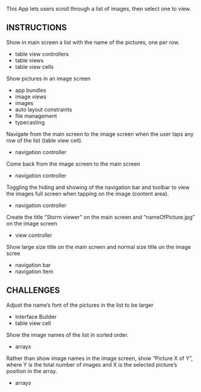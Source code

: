 This App lets users scroll through a list of images, then select one to view.


## INSTRUCTIONS


Show in main screen a list with the name of the pictures, one per row.
- table view controllers
- table views
- table view cells

Show pictures in an image screen 
- app bundles
- image views
- images
- auto layout constraints
- file management
- typecasting

Navigate from the main screen to the image screen when the user taps any row of the list (table view cell). 
- navigation controller

Come back from the image screen to the main screen
- navigation controller

Toggling the hiding and showing of the navigation bar and toolbar to view the images full screen when tapping on the image (content area).
- navigation controller

Create the title “Storm viewer” on the main screen and “nameOfPicture.jpg” on the image screen
- view controller

Show large size title on the main screen and normal size title on the image scree
- navigation bar
- navigation item

## CHALLENGES

Adjust the name’s font of the pictures in the list to be larger 
- Interface Builder
- table view cell

Show the image names of the list in sorted order.
- arrays

Rather than show image names in the image screen, show “Picture X of Y”, where Y is the total number of images and X is the selected picture’s position in the array.
- arrays
